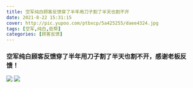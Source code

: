 ```yaml
---
title: 空军纯白顾客反馈穿了半年用刀子割了半天也割不开
date: 2021-8-22 15:31:15
cover: http://pic.yupoo.com/ptbxcp/5a425255/daee4324.jpg
tags: [空军,纯白,低帮]
categories: [顾客反馈]
---
```


###  空军纯白顾客反馈穿了半年用刀子割了半天也割不开，感谢老板反馈！
![](http://pic.yupoo.com/ptbxcp/5a425255/daee4324.jpg)
![](http://pic.yupoo.com/ptbxcp/adfaf0ff/0f5f0c5d.jpg)
